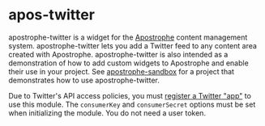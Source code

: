 # apos-twitter

apostrophe-twitter is a widget for the [Apostrophe](http://github.com/punkave/apostrophe) content management system. apostrophe-twitter lets you add a Twitter feed to any content area created with Apostrophe. apostrophe-twitter is also intended as a demonstration of how to add custom widgets to Apostrophe and enable their use in your project. See [apostrophe-sandbox](http://github.com/punkave/apostrophe-sandbox) for a project that demonstrates how to use apostrophe-twitter.

Due to Twitter's API access policies, you must [register a Twitter "app"](https://dev.twitter.com/) to use this module. The `consumerKey` and `consumerSecret` options must be set when initializing the module. You do not need a user token.


